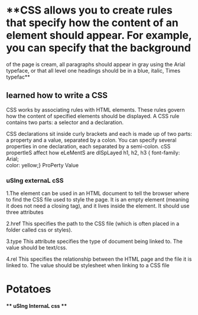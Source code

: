 # **CSS allows you to create rules that specify how the content of an element should appear. For example, you can specify that the background
of the page is cream, all paragraphs should appear in gray using the Arial typeface, or that all level one headings should be in a blue, 
italic, Times typefac**

## learned how to write a CSS

CSS works by associating rules with HTML elements. These rules govern how the content of specified elements should be displayed. 
A CSS rule contains two parts: a selector and a declaration.

CSS declarations sit inside curly brackets and each is made up of two parts: a property and a value, separated by a colon. You can specify several properties in one declaration, each separated by a semi-colon.
cSS propertIeS affect how eLeMentS are dISpLayed
h1, h2, h3 {           font-family: Arial;  
                           color: yellow;}
                          ProPerty Value

### **uSIng externaL cSS**
                  
1.The <link> element can be used in an HTML document to tell the browser where to find the CSS file used to style
the page. It is an empty element (meaning it does not need a closing tag), and it lives inside the <head> 
element. It should use three attributes

2.href This specifies the path to the CSS file (which is often placed in a folder called css or styles).

3.type This attribute specifies the type of document being linked to. The value should be text/css.

4.rel This specifies the relationship between the HTML page and the file it is linked to. The value should be stylesheet when 
linking to a CSS file
<!DOCTYPE html>
<html>
<head> 
<title>Using External CSS</title> 
<link href="css/styles.css" type="text/css"    
rel="stylesheet" /> 
</head>
<body> 
<h1>Potatoes</h1> 
<p>
</p>
</body>
</html> 

#### ** uSIng InternaL css **

**<style>**
You can also include CSS rules within an HTML page by placing them inside a <style> element, which usually sits inside the <head> element of the page. 
The <style> element should use the type attribute to indicate that the styles are specified in CSS. The value should be text/ css.

**When building a website there are several advantages to placing your CSS rules in a separate style sheet:**
1.All of your web pages can share the same style sheet
2.e the user has downloaded the CSS stylesheet, the rest of the site will load faster. If you want to make a change to how your site
appears, you only need to edit the one CSS file and all of your pages will be updated. 

##### **understanding Color**

**Every color on a computer screen is created by mixing amounts of red, green, and blue. To find the color you want, you can use 
a color picker**

. Color not only brings your site to life, but also helpsconvey the mood and evokes reactions.
. There are three ways to specify colors in CSS: RGB values, hex codes, and color names.
. Color pickers can help you find the color you want. 
. It is important to ensure that there is enough contrast between any text and the background color
(otherwise people will not be able to read your content).
. CSS3 has introduced an extra value for RGB colors to indicate opacity. It is known as RGBA.
. CSS3 also allows you to specify colors as HSL values, with an optional opacity value.
   It is known as HSLA.






